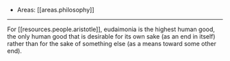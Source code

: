 
- Areas: [[areas.philosophy]]

---

For [[resources.people.aristotle]], eudaimonia is the highest human good, the only human good that is desirable for its own sake (as an end in itself) rather than for the sake of something else (as a means toward some other end).
